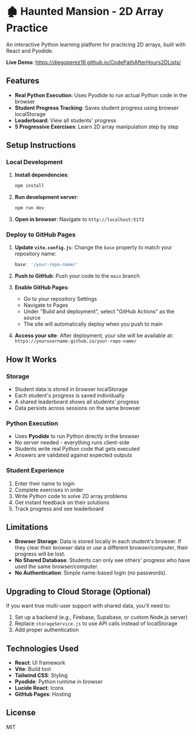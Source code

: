 # 🏚️ Haunted Mansion - 2D Array Practice

An interactive Python learning platform for practicing 2D arrays, built with React and Pyodide.

**Live Demo**: https://diegoperez16.github.io/CodePathAfterHours2DLists/

## Features

- **Real Python Execution**: Uses Pyodide to run actual Python code in the browser
- **Student Progress Tracking**: Saves student progress using browser localStorage
- **Leaderboard**: View all students' progress
- **5 Progressive Exercises**: Learn 2D array manipulation step by step

## Setup Instructions

### Local Development

1. **Install dependencies**:
   ```bash
   npm install
   ```

2. **Run development server**:
   ```bash
   npm run dev
   ```

3. **Open in browser**: Navigate to `http://localhost:5173`

### Deploy to GitHub Pages

1. **Update `vite.config.js`**: Change the `base` property to match your repository name:
   ```javascript
   base: '/your-repo-name/'
   ```

2. **Push to GitHub**: Push your code to the `main` branch

3. **Enable GitHub Pages**:
   - Go to your repository Settings
   - Navigate to Pages
   - Under "Build and deployment", select "GitHub Actions" as the source
   - The site will automatically deploy when you push to main

4. **Access your site**: After deployment, your site will be available at:
   `https://yourusername.github.io/your-repo-name/`

## How It Works

### Storage
- Student data is stored in browser localStorage
- Each student's progress is saved individually
- A shared leaderboard shows all students' progress
- Data persists across sessions on the same browser

### Python Execution
- Uses **Pyodide** to run Python directly in the browser
- No server needed - everything runs client-side
- Students write real Python code that gets executed
- Answers are validated against expected outputs

### Student Experience
1. Enter their name to login
2. Complete exercises in order
3. Write Python code to solve 2D array problems
4. Get instant feedback on their solutions
5. Track progress and see leaderboard

## Limitations

- **Browser Storage**: Data is stored locally in each student's browser. If they clear their browser data or use a different browser/computer, their progress will be lost.
- **No Shared Database**: Students can only see others' progress who have used the same browser/computer.
- **No Authentication**: Simple name-based login (no passwords).

## Upgrading to Cloud Storage (Optional)

If you want true multi-user support with shared data, you'll need to:

1. Set up a backend (e.g., Firebase, Supabase, or custom Node.js server)
2. Replace `storageService.js` to use API calls instead of localStorage
3. Add proper authentication

## Technologies Used

- **React**: UI framework
- **Vite**: Build tool
- **Tailwind CSS**: Styling
- **Pyodide**: Python runtime in browser
- **Lucide React**: Icons
- **GitHub Pages**: Hosting

## License

MIT
